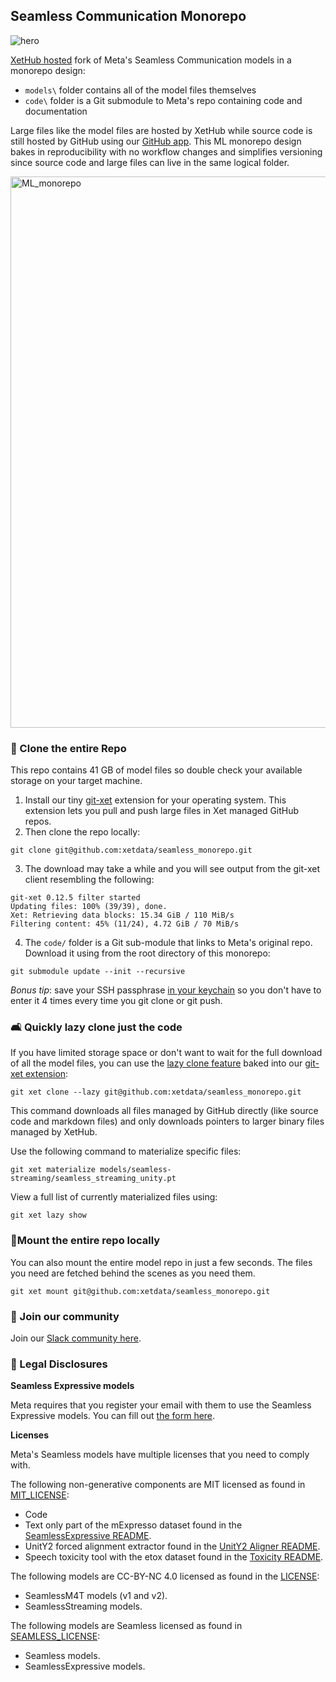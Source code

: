 ## Seamless Communication Monorepo

![hero](https://github.com/xetdata/seamless_monorepo/assets/801507/b970d6e5-a902-444f-87ff-4ae31b5ae672)

[XetHub hosted](https://about.xethub.com/product/integrations/github) fork of Meta's Seamless Communication models in a monorepo design:

- `models\` folder contains all of the model files themselves
- `code\` folder is a Git submodule to Meta's repo containing code and documentation

Large files like the model files are hosted by XetHub while source code is still hosted by GitHub using our [GitHub app](https://github.com/apps/xetdata). This ML monorepo design bakes in reproducibility with no workflow changes and simplifies versioning since source code and large files can live in the same logical folder.

<img width="882" alt="ML_monorepo" src="https://github.com/xetdata/seamless_monorepo/assets/801507/f8883a01-7db7-4b34-bc80-0089424bd4b6">

### 🔂 Clone the entire Repo

This repo contains 41 GB of model files so double check your available storage on your target machine.

1. Install our tiny [git-xet](https://xethub.com/assets/docs/getting-started/install) extension for your operating system. This extension lets you pull and push large files in Xet managed GitHub repos. 
2. Then clone the repo locally:

```
git clone git@github.com:xetdata/seamless_monorepo.git
```

3. The download may take a while and you will see output from the git-xet client resembling the following:

```
git-xet 0.12.5 filter started
Updating files: 100% (39/39), done.
Xet: Retrieving data blocks: 15.34 GiB / 110 MiB/s
Filtering content: 45% (11/24), 4.72 GiB / 70 MiB/s
```

4. The `code/` folder is a Git sub-module that links to Meta's original repo. Download it using from the root directory of this monorepo:

```
git submodule update --init --recursive
```

_Bonus tip_: save your SSH passphrase [in your keychain](https://docs.github.com/en/authentication/connecting-to-github-with-ssh/working-with-ssh-key-passphrases#saving-your-passphrase-in-the-keychain) so you don't have to enter it 4 times every time you git clone or git push.

### 🛋️ Quickly lazy clone just the code

If you have limited storage space or don't want to wait for the full download of all the model files, you can use the [lazy clone feature](https://xethub.com/assets/docs/large-repos/lazy-clone) baked into our [git-xet extension](https://xethub.com/assets/docs/getting-started/install):

```
git xet clone --lazy git@github.com:xetdata/seamless_monorepo.git
```

This command downloads all files managed by GitHub directly (like source code and markdown files) and only downloads pointers to larger binary files managed by XetHub.

Use the following command to materialize specific files:

```
git xet materialize models/seamless-streaming/seamless_streaming_unity.pt
```

View a full list of currently materialized files using:

```
git xet lazy show
```

### 🗻Mount the entire repo locally

You can also mount the entire model repo in just a few seconds. The files you need are fetched behind the scenes as you need them.

```
git xet mount git@github.com:xetdata/seamless_monorepo.git
```

### 🌃 Join our community

Join our [Slack community here](https://communityinviter.com/apps/xetdata/xet).

### 📝 Legal Disclosures

**Seamless Expressive models**

Meta requires that you register your email with them to use the Seamless Expressive models. You can fill out [the form here](https://ai.meta.com/resources/models-and-libraries/seamless-downloads/).

**Licenses**

Meta's Seamless models have multiple licenses that you need to comply with.

The following non-generative components are MIT licensed as found in [MIT_LICENSE](MIT_LICENSE):
- Code
- Text only part of the mExpresso dataset found in the [SeamlessExpressive README](docs/expressive/README.md).
- UnitY2 forced alignment extractor found in the [UnitY2 Aligner README](docs/m4t/unity2_aligner_README.md).
- Speech toxicity tool with the etox dataset found in the [Toxicity README](src/seamless_communication/cli/toxicity).

The following models are CC-BY-NC 4.0 licensed as found in the [LICENSE](LICENSE):
- SeamlessM4T models (v1 and v2).
- SeamlessStreaming models.

The following models are Seamless licensed as found in [SEAMLESS_LICENSE](SEAMLESS_LICENSE):
- Seamless models.
- SeamlessExpressive models.
